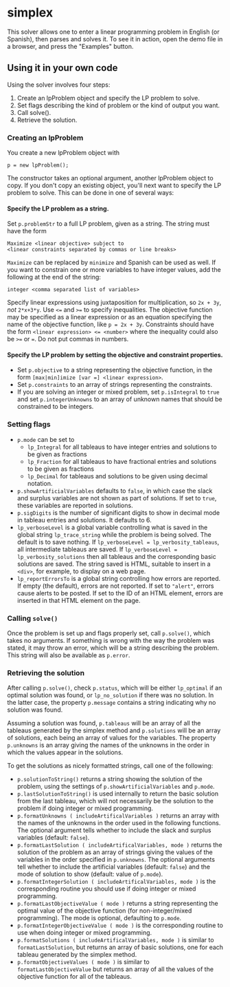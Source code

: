 # simplex
This solver allows one to enter a linear programming problem in English (or Spanish), then parses and solves it. To see it in action, open the demo file in a browser, and press the "Examples" button.
## Using it in your own code
Using the solver involves four steps:

1. Create an lpProblem object and specify the LP problem to solve.
2. Set flags describing the kind of problem or the kind of output you want.
3. Call solve().
4. Retrieve the solution.

### Creating an lpProblem
You create a new lpProblem object with
```
p = new lpProblem();
```
The constructor takes an optional argument, another lpProblem object to copy. If you don't copy an existing object, you'll next want to specify the LP problem to solve. This can be done in one of several ways:

#### Specify the LP problem as a string.
Set `p.problemStr` to a full LP problem, given as a string. The string must have the form
```
Maximize <linear objective> subject to
<linear constraints separated by commas or line breaks>
```
`Maximize` can be replaced by `minimize` and Spanish can be used as well. If you want to constrain one or more variables to have integer values, add the following at the end of the string:
```
integer <comma separated list of variables>
```
Specify linear expressions using juxtaposition for multiplication, so `2x + 3y`, *not* `2*x+3*y`. Use `<=` and `>=` to specify inequalities. The objective function may be specified as a linear expression or as an equation specifying the name of the objective function, like `p = 2x + 3y`. Constraints should have the form `<linear expression> <= <number>` where the inequality could also be `>=` or `=`. Do not put commas in numbers.

#### Specify the LP problem by setting the objective and constraint properties.
- Set `p.objective` to a string representing the objective function, in the form `[max|min]imize [var =] <linear expression>`. 
- Set `p.constraints` to an array of strings representing the constraints. 
- If you are solving an integer or mixed problem, set `p.isIntegral` to `true` and set `p.integerUnknowns` to an array of unknown names that should be constrained to be integers.

### Setting flags
- `p.mode` can be set to
  - `lp_Integral` for all tableaus to have integer entries and solutions to be given as fractions
  - `lp_Fraction` for all tableaus to have fractional entries and solutions to be given as fractions
  - `lp_Decimal` for tableaus and solutions to be given using decimal notation.
- `p.showArtificialVariables` defaults to `false`, in which case the slack and surplus variables are not shown as part of solutions. If set to `true`, these variables are reported in solutions.
- `p.sigDigits` is the number of significant digits to show in decimal mode in tableau entries and solutions. It defaults to 6.
- `lp_verboseLevel` is a global variable controlling what is saved in the global string `lp_trace_string` while the problem is being solved. The default is to save nothing. If `lp_verboseLevel = lp_verbosity_tableaus`, all intermediate tableaus are saved. If `lp_verboseLevel = lp_verbosity_solutions` then all tableaus and the corresponding basic solutions are saved. The string saved is HTML, suitable to insert in a `<div>`, for example, to display on a web page.
- `lp_reportErrorsTo` is a global string controlling how errors are reported. If empty (the default), errors are not reported. If set to `"alert"`, errors cause alerts to be posted. If set to the ID of an HTML element, errors are inserted in that HTML element on the page.

### Calling `solve()`
Once the problem is set up and flags properly set, call `p.solve()`, which takes no arguments. If something is wrong with the way the problem was stated, it may throw an error, which will be a string describing the problem. This string will also be available as `p.error`.

### Retrieving the solution
After calling `p.solve()`, check `p.status`, which will be either `lp_optimal` if an optimal solution was found, or `lp_no_solution` if there was no solution. In the latter case, the property `p.message` contains a string indicating why no solution was found.

Assuming a solution was found, `p.tableaus` will be an array of all the tableaus generated by the simplex method and `p.solutions` will be an array of solutions, each being an array of values for the variables. The property `p.unknowns` is an array giving the names of the unknowns in the order in which the values appear in the solutions.

To get the solutions as nicely formatted strings, call one of the following:

- `p.solutionToString()` returns a string showing the solution of the problem, using the settings of `p.showArtificialVariables` and `p.mode`.
- `p.lastSolutionToString()` is used internally to return the basic solution from the last tableau, which will not necessarily be the solution to the problem if doing integer or mixed programming.
- `p.formatUnknowns ( includeArtificalVariables )` returns an array with the names of the unknowns in the order used in the following functions. The optional argument tells whether to include the slack and surplus variables (default: `false`).
- `p.formatLastSolution ( includeArtificalVariables, mode )` returns the solution of the problem as an array of strings giving the values of the variables in the order specified in `p.unknowns`. The optional arguments tell whether to include the artificial variables (default: `false`) and the mode of solution to show (default: value of `p.mode`).
- `p.formatIntegerSolution ( includeArtificalVariables, mode )` is the corresponding routine you should use if doing integer or mixed programming.
- `p.formatLastObjectiveValue ( mode )` returns a string representing the optimal value of the objective function (for non-integer/mixed programming). The mode is optional, defaulting to `p.mode`.
- `p.formatIntegerObjectiveValue ( mode )` is the corresponding routine to use when doing integer or mixed programming.
- `p.formatSolutions ( includeArtificalVariables, mode )` is similar to `formatLastSolution`, but returns an array of basic solutions, one for each tableau generated by the simplex method.
- `p.formatObjectiveValues ( mode )` is similar to `formatLastObjectiveValue` but returns an array of all the values of the objective function for all of the tableaus.
